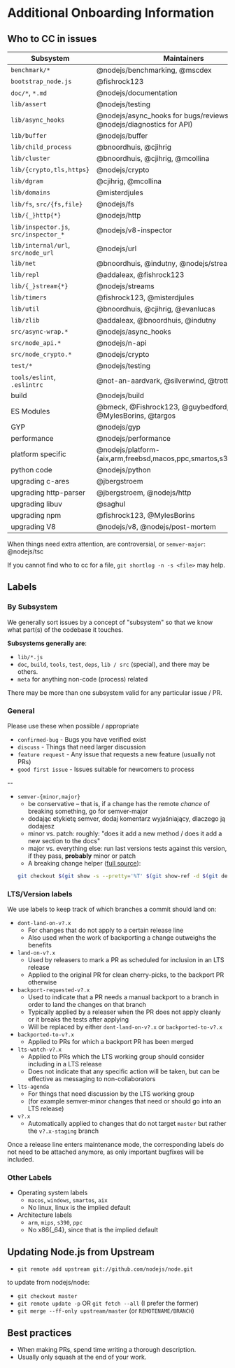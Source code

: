 # Additional Onboarding Information

## Who to CC in issues

| Subsystem                             | Maintainers                                                             |
| ------------------------------------- | ----------------------------------------------------------------------- |
| `benchmark/*`                         | @nodejs/benchmarking, @mscdex                                           |
| `bootstrap_node.js`                   | @fishrock123                                                            |
| `doc/*`, `*.md`                       | @nodejs/documentation                                                   |
| `lib/assert`                          | @nodejs/testing                                                         |
| `lib/async_hooks`                     | @nodejs/async\_hooks for bugs/reviews (+ @nodejs/diagnostics for API) |
| `lib/buffer`                          | @nodejs/buffer                                                          |
| `lib/child_process`                   | @bnoordhuis, @cjihrig                                                   |
| `lib/cluster`                         | @bnoordhuis, @cjihrig, @mcollina                                        |
| `lib/{crypto,tls,https}`              | @nodejs/crypto                                                          |
| `lib/dgram`                           | @cjihrig, @mcollina                                                     |
| `lib/domains`                         | @misterdjules                                                           |
| `lib/fs`, `src/{fs,file}`             | @nodejs/fs                                                              |
| `lib/{_}http{*}`                      | @nodejs/http                                                            |
| `lib/inspector.js`, `src/inspector_*` | @nodejs/v8-inspector                                                    |
| `lib/internal/url`, `src/node_url`    | @nodejs/url                                                             |
| `lib/net`                             | @bnoordhuis, @indutny, @nodejs/streams                                  |
| `lib/repl`                            | @addaleax, @fishrock123                                                 |
| `lib/{_}stream{*}`                    | @nodejs/streams                                                         |
| `lib/timers`                          | @fishrock123, @misterdjules                                             |
| `lib/util`                            | @bnoordhuis, @cjihrig, @evanlucas                                       |
| `lib/zlib`                            | @addaleax, @bnoordhuis, @indutny                                        |
| `src/async-wrap.*`                    | @nodejs/async\_hooks                                                  |
| `src/node_api.*`                      | @nodejs/n-api                                                           |
| `src/node_crypto.*`                   | @nodejs/crypto                                                          |
| `test/*`                              | @nodejs/testing                                                         |
| `tools/eslint`, `.eslintrc`           | @not-an-aardvark, @silverwind, @trott                                   |
| build                                 | @nodejs/build                                                           |
| ES Modules                            | @bmeck, @Fishrock123, @guybedford, @MylesBorins, @targos                |
| GYP                                   | @nodejs/gyp                                                             |
| performance                           | @nodejs/performance                                                     |
| platform specific                     | @nodejs/platform-{aix,arm,freebsd,macos,ppc,smartos,s390,windows}       |
| python code                           | @nodejs/python                                                          |
| upgrading c-ares                      | @jbergstroem                                                            |
| upgrading http-parser                 | @jbergstroem, @nodejs/http                                              |
| upgrading libuv                       | @saghul                                                                 |
| upgrading npm                         | @fishrock123, @MylesBorins                                              |
| upgrading V8                          | @nodejs/v8, @nodejs/post-mortem                                         |

When things need extra attention, are controversial, or `semver-major`: @nodejs/tsc

If you cannot find who to cc for a file, `git shortlog -n -s <file>` may help.


## Labels

### By Subsystem

We generally sort issues by a concept of "subsystem" so that we know what part(s) of the codebase it touches.

**Subsystems generally are**:

* `lib/*.js`
* `doc`, `build`, `tools`, `test`, `deps`, `lib / src` (special), and there may be others.
* `meta` for anything non-code (process) related

There may be more than one subsystem valid for any particular issue / PR.


### General

Please use these when possible / appropriate

* `confirmed-bug` - Bugs you have verified exist
* `discuss` - Things that need larger discussion
* `feature request` - Any issue that requests a new feature (usually not PRs)
* `good first issue` - Issues suitable for newcomers to process

--

* `semver-{minor,major}`
  * be conservative – that is, if a change has the remote *chance* of breaking something, go for semver-major
  * dodając etykietę semver, dodaj komentarz wyjaśniający, dlaczego ją dodajesz
  * minor vs. patch: roughly: "does it add a new method / does it add a new section to the docs"
  * major vs. everything else: run last versions tests against this version, if they pass, **probably** minor or patch
  * A breaking change helper ([full source](https://gist.github.com/chrisdickinson/ba532fa0e4e243fb7b44)):
  ```sh
  git checkout $(git show -s --pretty='%T' $(git show-ref -d $(git describe --abbrev=0) | tail -n1 | awk '{print $1}')) -- test; make -j4 test
  ```

### LTS/Version labels

We use labels to keep track of which branches a commit should land on:

* `dont-land-on-v?.x`
  * For changes that do not apply to a certain release line
  * Also used when the work of backporting a change outweighs the benefits
* `land-on-v?.x`
  * Used by releasers to mark a PR as scheduled for inclusion in an LTS release
  * Applied to the original PR for clean cherry-picks, to the backport PR otherwise
* `backport-requested-v?.x`
  * Used to indicate that a PR needs a manual backport to a branch in order to land the changes on that branch
  * Typically applied by a releaser when the PR does not apply cleanly or it breaks the tests after applying
  * Will be replaced by either `dont-land-on-v?.x` or `backported-to-v?.x`
* `backported-to-v?.x`
  * Applied to PRs for which a backport PR has been merged
* `lts-watch-v?.x`
  * Applied to PRs which the LTS working group should consider including in a LTS release
  * Does not indicate that any specific action will be taken, but can be effective as messaging to non-collaborators
* `lts-agenda`
  * For things that need discussion by the LTS working group
  * (for example semver-minor changes that need or should go into an LTS release)
* `v?.x`
  * Automatically applied to changes that do not target `master` but rather the `v?.x-staging` branch

Once a release line enters maintenance mode, the corresponding labels do not need to be attached anymore, as only important bugfixes will be included.

### Other Labels

* Operating system labels
  * `macos`, `windows`, `smartos`, `aix`
  * No linux, linux is the implied default
* Architecture labels
  * `arm`, `mips`, `s390`, `ppc`
  * No x86{_64}, since that is the implied default


## Updating Node.js from Upstream

* `git remote add upstream git://github.com/nodejs/node.git`

to update from nodejs/node:
* `git checkout master`
* `git remote update -p` OR `git fetch --all` (I prefer the former)
* `git merge --ff-only upstream/master` (or `REMOTENAME/BRANCH`)

## Best practices

* When making PRs, spend time writing a thorough description.
* Usually only squash at the end of your work.
